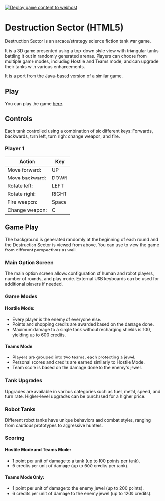 [![Deploy game content to webhost](https://github.com/neoFuzz/dsec-web/actions/workflows/deploy-to-web.yml/badge.svg)](https://github.com/neoFuzz/dsec-web/actions/workflows/deploy-to-web.yml)

# Destruction Sector (HTML5)

Destruction Sector is an arcade/strategy science fiction tank war game.

It is a 3D game presented using a top-down style
view with triangular tanks battling it out in randomly generated arenas. Players can choose from multiple game modes,
including Hostile and Teams mode, and can upgrade their tanks with various enhancements.

It is a port from the Java-based version of a similar game.

## Play

You can play the game [here](https://fuzzserv01.fuzzserver.org/dsector/).

## Controls

Each tank controlled using a combination of six different keys: Forwards, backwards, turn left, turn right change
weapon, and fire.

### Player 1

| Action         | Key   |
|----------------|-------|
| Move forward:  | UP    |
| Move backward: | DOWN  |
| Rotate left:   | LEFT  |
| Rotate right:  | RIGHT |
| Fire weapon:   | Space |
| Change weapon: | C     |

## Game Play

The background is generated randomly at the beginning of each round and the Destruction Sector is viewed from above. You
can use to view the game from different perspectives as well.

### Main Option Screen

The main option screen allows configuration of human and robot players, number of rounds, and play mode. External USB
keyboards can be used for additional players if needed.

### Game Modes

#### Hostile Mode:

- Every player is the enemy of everyone else.
- Points and shopping credits are awarded based on the damage done.
- Maximum damage to a single tank without recharging shields is 100, yielding up to 600 credits.

#### Teams Mode:

- Players are grouped into two teams, each protecting a jewel.
- Personal scores and credits are earned similarly to Hostile Mode.
- Team score is based on the damage done to the enemy's jewel.

### Tank Upgrades

Upgrades are available in various categories such as fuel, metal, speed, and turn rate. Higher-level upgrades can be
purchased for a higher price.

### Robot Tanks

Different robot tanks have unique behaviors and combat styles, ranging from cautious prototypes to aggressive hunters.

### Scoring

#### Hostile Mode and Teams Mode:

- 1 point per unit of damage to a tank (up to 100 points per tank).
- 6 credits per unit of damage (up to 600 credits per tank).

#### Teams Mode Only:

- 1 point per unit of damage to the enemy jewel (up to 200 points).
- 6 credits per unit of damage to the enemy jewel (up to 1200 credits).
